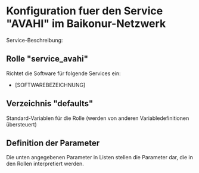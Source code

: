 # Konfiguration fuer den Service "AVAHI" im Baikonur-Netzwerk
Service-Beschreibung:

## Rolle "service_avahi"
Richtet die Software für folgende Services ein:
* [SOFTWAREBEZEICHNUNG]

## Verzeichnis "defaults"
Standard-Variablen für die Rolle (werden von anderen Variabledefinitionen übersteuert)

## Definition der Parameter
Die unten angegebenen Parameter in Listen stellen die Parameter dar, die in den Rollen interpretiert werden.
